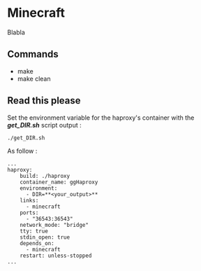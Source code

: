 # Minecraft
Blabla
## Commands
* make
* make clean

## Read this please
Set the environment variable for the haproxy's container with the ***get_DIR.sh*** script output :  
```
./get_DIR.sh 
```
As follow : 
```
...
haproxy:
    build: ./haproxy
    container_name: ggHaproxy
    environment:
      - DIR=**<your_output>**
    links:
      - minecraft
    ports:
      - "36543:36543"
    network_mode: "bridge"
    tty: true 
    stdin_open: true
    depends_on:
      - minecraft
    restart: unless-stopped
...
```
